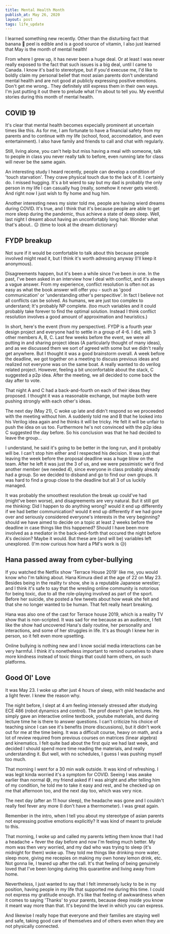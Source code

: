 ```yaml
---
title: Mental Health Month
publish_at: May 26, 2020
layout: post
tags: life_update
---
```


I learned something new recently. Other than the disturbing fact that banana 🍌 peel is edible and is a good source of vitamin, I also just learned that May is the month of mental health!

From where I grew up, it has never been a huge deal. Or at least I was never really exposed to the fact that such issues is a big deal, until I came to Canada. I know it's bad to stereotype, but if you'd execuse me, I'd like to boldly claim my personal belief that most asian parents don't understand mental health and are not good at publicly expressing positive emotions. Don't get me wrong.. They definitely still express them in their own ways. I'm just putting it out there to prelude what I'm about to tell you. My eventful stories during this month of mental health.

## COVID 19

It's clear that mental health becomes expecially prominent at uncertain times like this. As for me, I am fortunate to have a financial safety from my parents and to continue with my life (school, food, accomodation, and even entertainment). I also have family and friends to call and chat with regularly.

Still, living alone, you can't help but miss having a meal with someone, talk to people in class you never really talk to before, even running late for class will never be the same again.

An interesting study I heard recently, people can develop a condition of 'touch starvation'. They crave physical touch due to the lack of it. I certainly do. I missed hugging. It's a bit wierd to say but my dad is probably the only person in my life I can casually hug (really, somehow it never gets wierd). And right now I just wish to fly home and hug him.

Another interesting news my sister told me, people are having wierd dreams during COVID. It's true, and I think that it's because people are able to get more sleep during the pandemic, thus achieve a state of deep sleep. Well, last night I dreamt about having an unconfortably long hair. Wonder what that's about.. 😐 (time to look at the dream dictionary)

## FYDP breakup

Not sure if it would be comfortable to talk about this because people involved might read it, but I think it's worth adressing anyway (I'll keep it anonymous).

Disagreements happen, but it's been a while since I've been in one. In the past, I've been asked in an interview how I deal with conflict, and it's always a vague answer. From my experience, conflict resolution is often not as easy as what the book answer will offer you - such as 'good communication' or 'understanding other's perspecitive'. In fact I believe not all conflicts can be solved. As humans, we are just too complex to understand; It's probably NP complete. (too much variables and it could probably take forever to find the optimal solution. Instead I think conflict resolution involves a good amount of approximation and heuristics.)

In short, here's the event (from my perspective). FYDP is a fourth year design project and everyone had to settle in a group of 4-6. I did, with 3 other members A, B, C. Last few weeks before the event, we were all putting in and sharing project ideas (A particularly thought of many ideas), and as we discussed them we sort of agreed with some but we didn't really get anywhere. But I thought it was a good brainstorm overall. A week before the deadline, we got together on a meeting to discuss previous ideas and realized not everyone was on the same boat. A really wanted to do verilog related project. However, feeling a bit unconfortable about the stack, C suggested a p2p idea. After the meeting, we all decided to come back the day after to vote.

That night A and C had a back-and-fourth on each of their ideas they proposed. I thought it was a reasonable exchange, but maybe both were pushing strongly with each other's ideas.

The next day (May 21), C woke up late and didn't respond so we proceeded with the meeting without him. A suddenly told me and B that he looked into his Verilog idea again and he thinks it will be tricky. He felt it will be unfair to push the idea on us too. Furthermore he's not convinced with the p2p idea C suggested the day before. So his conclusion was that he had decided to leave the group...

I understand, he said it's going to be better in the long run, and it probably will be. I can't stop him either and I respected his decision. It was just that leaving the week before the proposal deadline was a huge blow on the team. After he left it was just the 3 of us, and we were pessimistic we'd find another member (we needed 4), since everyone in class probably already had a group. So we decided to disband and go to find our own groups. It was hard to find a group close to the deadline but all 3 of us luckily managed.

It was probably the smoothest resolution the break up could've had (might've been worse), and disagreements are very natural. But it still got me thinking: Did I happen to do anything wrong? would it end up differently if we had better communication? would it end up differently if we had gone over and seriously considered everyone's interests in the very beginning? should we have aimed to decide on a topic at least 2 weeks before the deadline in case things like this happened? Should I have been more involved as a mediator in the back-and-forth that occured the night before A's decision? Maybe it would. But these are (and will be) variables left unexplored. (I'm now curious how hard a PM's work is 😥)

## Hana passed away from cyber-bullying

If you watched the Netflix show 'Terrace House 2019' like me, you would know who I'm talking about. Hana Kimura died at the age of 22 on May 23. Besides being in the reality tv show, she is a reputable Japanese wrestler; and I think it's safe to say that the wresling online community is notorious for being toxic, due to all the role-playing involved as part of the sport. Before her suicide, she posted a few tweets about how weak she felt and that she no longer wanted to be human. That felt really heart breaking.

Hana was also one of the cast for Terrace house 2019, which is a reality TV show that is non-scripted. It was sad for me because as an audience, I felt like the show had uncovered Hana's daily routine, her personality and interactions, and some of her struggles in life. It's as though I knew her in person, so it felt even more upsetting.

Online bullying is nothing new and I know social media interactions can be very harmful. I think it's nonetheless important to remind ourselves to share more kindness instead of toxic things that could harm others, on such platforms.

## Good Ol' Love

It was May 23. I woke up after just 4 hours of sleep, with mild headache and a light fever. I knew the reason why.

The night before, I slept at 4 am feeling intensely stressed after studying ECE 486 (robot dynamics and control). The prof doesn't give lectures. He simply gave an interactive online textbook, youtube materials, and during lecture time he is there to answer questions. I can't criticize his choice of teaching since I can see it's benefits (more discussions), but it didn't work out for me at the time being. It was a difficult course, heavy on math, and a lot of review required from previous courses on matrices (linear algebra) and kinematics. I felt quite bad about the first quiz we had last week, and decided I should spend more time reading the materials, and really understanding it. But well, with no schedules, I guess I was pushing myself too much.

That morning I went for a 30 min walk outside. It was kind of refreshing. I was legit kinda worried it's a symptom for COVID. Seeing I was awake earlier than normal 😅, my friend asked if I was alright and after telling him of my condition, he told me to take it easy and rest, and he checked up on me that afternoon too, and the next day too, which was very nice.

The next day (after an 11 hour sleep), the headache was gone and I couldn't really feel fever any more (I don't have a thermometer). I was great again.

Remember in the intro, when I tell you about my stereotype of asian parents not expressing postive emotions explicitly? It was kind of meant to prelude to this.

That morning, I woke up and called my parents letting them know that I had a headache + fever the day before and now I'm feeling much better. My mom was then very worried, and my dad who was trying to sleep (it's midnight for them) woke up. They told me things like drinking more water, sleep more, giving me recepies on making my own honey lemon drink, etc. Not gonna lie, I teared up after the call. It's that feeling of being genuinely loved that I've been longing during this quarantine and living away from home.

Nevertheless, I just wanted to say that I felt immensely lucky to be in my position, having people in my life that supported me during this time. I could not express my gratitude enough. It's like that feeling of awkwardness when it comes to saying 'Thanks' to your parents, because deep inside you know it meant way more than that. It's beyond the level in which you can express.

And likewise I really hope that everyone and their families are staying well and safe, taking good care of themselves and of others even when they are not physically connected.
